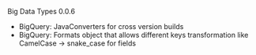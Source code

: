 Big Data Types 0.0.6

- BigQuery: JavaConverters for cross version builds
- BigQuery: Formats object that allows different keys transformation like CamelCase -> snake_case for fields